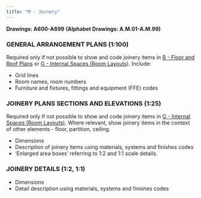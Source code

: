 ```yaml
---
title: "M - Joinery"
---
```

**Drawings: A600-A699**
**(Alphabet Drawings: A.M.01-A.M.99)**
### GENERAL ARRANGEMENT PLANS (1:100)

Required only if not possible to show and code joinery items in [B - Floor and Roof Plans](content/notes/1_Documentation%20Codex/1b_Alphabet/B%20-%20Floor%20and%20Roof%20Plans.md) or [G - Internal Spaces (Room Layouts)](content/notes/1_Documentation%20Codex/1b_Alphabet/G%20-%20Internal%20Spaces%20(Room%20Layouts).md).
Include:
-   Grid lines
-   Room names, room numbers
-   Furniture and fixtures, fittings and equipment (FFE) codes

### JOINERY PLANS SECTIONS AND ELEVATIONS (1:25)

Required only if not possible to show and code joinery items in [G - Internal Spaces (Room Layouts)](content/notes/1_Documentation%20Codex/1b_Alphabet/G%20-%20Internal%20Spaces%20(Room%20Layouts).md). Where relevant, show joinery items in the context of other elements - floor, partition, ceiling.
-   Dimensions
-   Description of joinery items using materials, systems and finishes codes
-   ‘Enlarged area boxes’ referring to 1:2 and 1:1 scale details.

### JOINERY DETAILS (1:2, 1:1)

-   Dimensions
-   Detail description using materials, systems and finishes codes